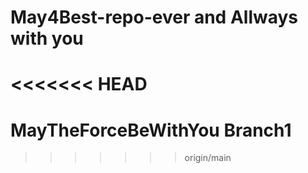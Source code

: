 # May4Best-repo-ever and Allways with you
<<<<<<< HEAD
=======
# MayTheForceBeWithYou Branch1
>>>>>>> origin/main
